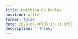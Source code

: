 ```yaml
---
title: Matthieu De Robles
position: writer
former: false
date: 2023-06-30T05:15:11.876Z
description: "'Thieuy"
---
```

